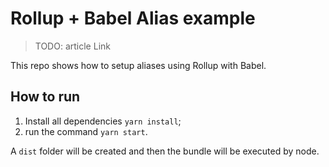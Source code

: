 # Rollup + Babel Alias example

> TODO: article Link

This repo shows how to setup aliases using Rollup with Babel.

## How to run

1. Install all dependencies `yarn install`;
1. run the command `yarn start`.

A `dist` folder will be created and then the bundle will be executed by node.
